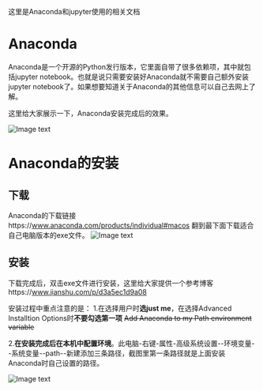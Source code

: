 这里是Anaconda和jupyter使用的相关文档
# Anaconda
Anaconda是一个开源的Python发行版本，它里面自带了很多依赖项，其中就包括jupyter notebook。也就是说只需要安装好Anaconda就不需要自己额外安装jupyter notebook了。如果想要知道关于Anaconda的其他信息可以自己去网上了解。

这里给大家展示一下，Anaconda安装完成后的效果。

![Image text](https://github.com/ruc-nonpara-statistic/MachineLearning/blob/main/pic/no3.png)

# Anaconda的安装
## 下载
Anaconda的下载链接https://www.anaconda.com/products/individual#macos
翻到最下面下载适合自己电脑版本的exe文件。
![Image text](https://github.com/ruc-nonpara-statistic/MachineLearning/blob/main/pic/no1.png)
## 安装
下载完成后，双击exe文件进行安装，这里给大家提供一个参考博客https://www.jianshu.com/p/d3a5ec1d9a08

安装过程中重点注意的是：
1.在选择用户时**选just me**，在选择Advanced Installtion Options时**不要勾选第一项** ~~Add Anaconda to my Path environment variable~~

2.**在安装完成后在本机中配置环境**。此电脑-右键-属性-高级系统设置--环境变量--系统变量--path--新建添加三条路径，截图里第一条路径就是上面安装Anaconda时自己设置的路径。

![Image text](https://github.com/ruc-nonpara-statistic/MachineLearning/blob/main/pic/no2.png)
